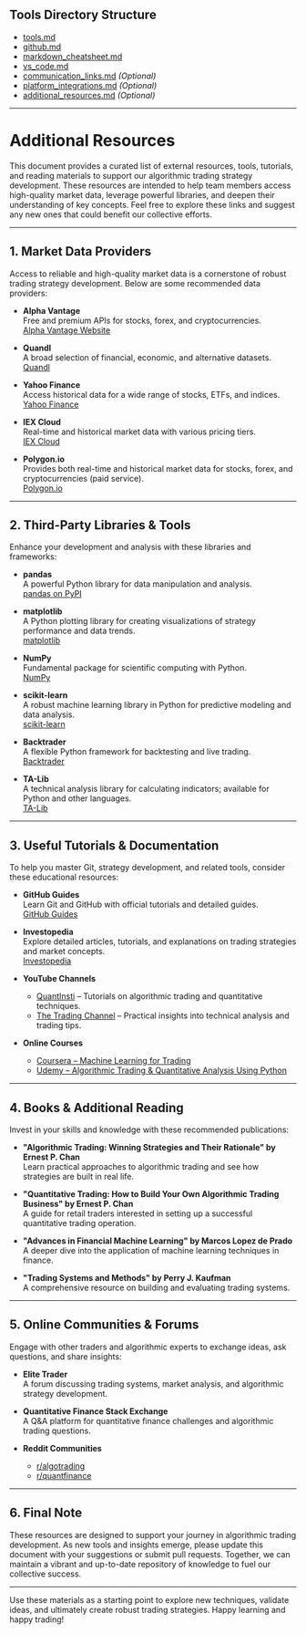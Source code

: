 ## Tools Directory Structure

- [tools.md](./tools.md)
- [github.md](./github.md)
- [markdown_cheatsheet.md](./markdown_cheatsheet.md)
- [vs_code.md](./vs_code.md)
- [communication_links.md](./communication_links.md) *(Optional)*
- [platform_integrations.md](./platform_integrations.md) *(Optional)*
- [additional_resources.md](./additional_resources.md) *(Optional)*

---

# Additional Resources

This document provides a curated list of external resources, tools, tutorials, and reading materials to support our algorithmic trading strategy development. These resources are intended to help team members access high-quality market data, leverage powerful libraries, and deepen their understanding of key concepts. Feel free to explore these links and suggest any new ones that could benefit our collective efforts.

---

## 1. Market Data Providers

Access to reliable and high-quality market data is a cornerstone of robust trading strategy development. Below are some recommended data providers:

- **Alpha Vantage**  
  Free and premium APIs for stocks, forex, and cryptocurrencies.  
  [Alpha Vantage Website](https://www.alphavantage.co/)

- **Quandl**  
  A broad selection of financial, economic, and alternative datasets.  
  [Quandl](https://www.quandl.com/)

- **Yahoo Finance**  
  Access historical data for a wide range of stocks, ETFs, and indices.  
  [Yahoo Finance](https://finance.yahoo.com/)

- **IEX Cloud**  
  Real-time and historical market data with various pricing tiers.  
  [IEX Cloud](https://iexcloud.io/)

- **Polygon.io**  
  Provides both real-time and historical market data for stocks, forex, and cryptocurrencies (paid service).  
  [Polygon.io](https://polygon.io/)

---

## 2. Third-Party Libraries & Tools

Enhance your development and analysis with these libraries and frameworks:

- **pandas**  
  A powerful Python library for data manipulation and analysis.  
  [pandas on PyPI](https://pypi.org/project/pandas/)

- **matplotlib**  
  A Python plotting library for creating visualizations of strategy performance and data trends.  
  [matplotlib](https://matplotlib.org/)

- **NumPy**  
  Fundamental package for scientific computing with Python.  
  [NumPy](https://numpy.org/)

- **scikit-learn**  
  A robust machine learning library in Python for predictive modeling and data analysis.  
  [scikit-learn](https://scikit-learn.org/)

- **Backtrader**  
  A flexible Python framework for backtesting and live trading.  
  [Backtrader](https://www.backtrader.com/)

- **TA-Lib**  
  A technical analysis library for calculating indicators; available for Python and other languages.  
  [TA-Lib](https://mrjbq7.github.io/ta-lib/)

---

## 3. Useful Tutorials & Documentation

To help you master Git, strategy development, and related tools, consider these educational resources:

- **GitHub Guides**  
  Learn Git and GitHub with official tutorials and detailed guides.  
  [GitHub Guides](https://guides.github.com/)

- **Investopedia**  
  Explore detailed articles, tutorials, and explanations on trading strategies and market concepts.  
  [Investopedia](https://www.investopedia.com/)

- **YouTube Channels**  
  - [QuantInsti](https://www.youtube.com/user/QuantInsti) – Tutorials on algorithmic trading and quantitative techniques.  
  - [The Trading Channel](https://www.youtube.com/channel/UCHW4g1tNcR1nmUcyEAzgJYw) – Practical insights into technical analysis and trading tips.

- **Online Courses**  
  - [Coursera – Machine Learning for Trading](https://www.coursera.org/learn/machine-learning-trading)  
  - [Udemy – Algorithmic Trading & Quantitative Analysis Using Python](https://www.udemy.com/course/algorithmic-trading-in-python/)

---

## 4. Books & Additional Reading

Invest in your skills and knowledge with these recommended publications:

- **"Algorithmic Trading: Winning Strategies and Their Rationale" by Ernest P. Chan**  
  Learn practical approaches to algorithmic trading and see how strategies are built in real life.

- **"Quantitative Trading: How to Build Your Own Algorithmic Trading Business" by Ernest P. Chan**  
  A guide for retail traders interested in setting up a successful quantitative trading operation.

- **"Advances in Financial Machine Learning" by Marcos Lopez de Prado**  
  A deeper dive into the application of machine learning techniques in finance.

- **"Trading Systems and Methods" by Perry J. Kaufman**  
  A comprehensive resource on building and evaluating trading systems.

---

## 5. Online Communities & Forums

Engage with other traders and algorithmic experts to exchange ideas, ask questions, and share insights:

- **Elite Trader**  
  A forum discussing trading systems, market analysis, and algorithmic strategy development.
  
- **Quantitative Finance Stack Exchange**  
  A Q&A platform for quantitative finance challenges and algorithmic trading questions.
  
- **Reddit Communities**  
  - [r/algotrading](https://www.reddit.com/r/algotrading/)  
  - [r/quantfinance](https://www.reddit.com/r/quantfinance/)

---

## 6. Final Note

These resources are designed to support your journey in algorithmic trading development. As new tools and insights emerge, please update this document with your suggestions or submit pull requests. Together, we can maintain a vibrant and up-to-date repository of knowledge to fuel our collective success.

---

Use these materials as a starting point to explore new techniques, validate ideas, and ultimately create robust trading strategies. Happy learning and happy trading!